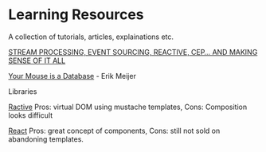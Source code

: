 # Learning Resources

A collection of tutorials, articles, explainations etc.

[STREAM PROCESSING, EVENT SOURCING, REACTIVE, CEP… AND MAKING SENSE OF IT ALL](http://blog.confluent.io/2015/01/29/making-sense-of-stream-processing/)

[Your Mouse is a Database](http://queue.acm.org/detail.cfm?id=2169076) - Erik Meijer


Libraries

[Ractive](http://www.ractivejs.org/) Pros: virtual DOM using mustache templates, Cons: Composition looks difficult

[React](http://facebook.github.io/react/) Pros: great concept of components, Cons: still not sold on abandoning templates.



